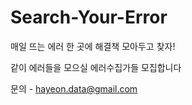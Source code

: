 # Search-Your-Error

매일 뜨는 에러 한 곳에 해결책 모아두고 찾자! 

같이 에러들을 모으실 에러수집가들 모집합니다

문의 - hayeon.data@gmail.com
